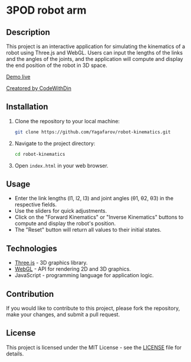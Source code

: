 # 3POD robot arm

## Description

This project is an interactive application for simulating the kinematics of a robot using Three.js and WebGL. Users can input the lengths of the links and the angles of the joints, and the application will compute and display the end position of the robot in 3D space.

[Demo live](https://robot-kinematics.netlify.app/)

[Creatored by CodeWithDin](https://anodra.uz)

## Installation

1. Clone the repository to your local machine:

   ```bash
   git clone https://github.com/Yagafarov/robot-kinematics.git
   ```

2. Navigate to the project directory:

   ```bash
   cd robot-kinematics
   ```

3. Open `index.html` in your web browser.

## Usage

- Enter the link lengths (l1, l2, l3) and joint angles (θ1, θ2, θ3) in the respective fields.
- Use the sliders for quick adjustments.
- Click on the "Forward Kinematics" or "Inverse Kinematics" buttons to compute and display the robot's position.
- The "Reset" button will return all values to their initial states.

## Technologies

- [Three.js](https://threejs.org/) - 3D graphics library.
- [WebGL](https://webgl.org/) - API for rendering 2D and 3D graphics.
- JavaScript - programming language for application logic.

## Contribution

If you would like to contribute to this project, please fork the repository, make your changes, and submit a pull request.

## License

This project is licensed under the MIT License - see the [LICENSE](LICENSE) file for details.
